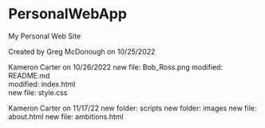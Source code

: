 # PersonalWebApp
My Personal Web Site

Created by Greg McDonough on 10/25/2022

Kameron Carter on 10/26/2022
 new file:   Bob_Ross.png
 modified:   README.md   
 modified:   index.html  
 new file:   style.css   

Kameron Carter on 11/17/22
 new folder: scripts
 new folder: images
 new file: about.html 
 new file: ambitions.html  